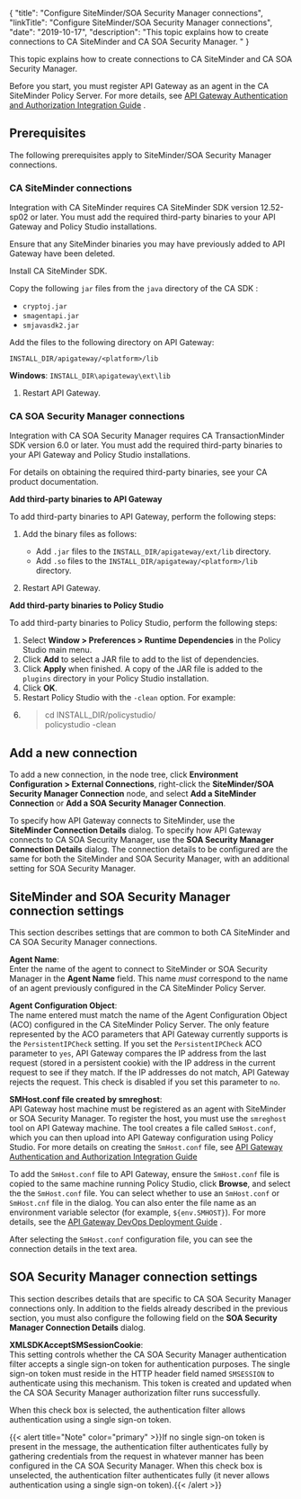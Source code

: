 {
"title": "Configure SiteMinder/SOA Security Manager connections",
"linkTitle": "Configure SiteMinder/SOA Security Manager connections",
"date": "2019-10-17",
"description": "This topic explains how to create connections to CA SiteMinder and CA SOA Security Manager. "
}
﻿

This topic explains how to create connections to CA SiteMinder and CA SOA Security Manager.

Before you start, you must register API Gateway as an agent in the CA SiteMinder Policy Server. For more details, see
[API Gateway Authentication and Authorization Integration Guide](/bundle/APIGateway_77_AuthAuthIntegrationGuide_allOS_en_HTML5)
.

Prerequisites
-------------

The following prerequisites apply to SiteMinder/SOA Security Manager connections.

### CA SiteMinder connections

Integration with CA SiteMinder requires CA SiteMinder SDK version 12.52-sp02 or later. You must add the required third-party binaries to your API Gateway and Policy Studio installations.

Ensure that any SiteMinder binaries you may have previously added to API Gateway have been deleted.

Install CA SiteMinder SDK.

Copy the following `jar` files from the `java` directory of the CA SDK :

-   `cryptoj.jar`
-   `smagentapi.jar`
-   `smjavasdk2.jar`

Add the files to the following directory on API Gateway:

`INSTALL_DIR/apigateway/<platform>/lib`

**Windows**: `INSTALL_DIR\apigateway\ext\lib`

1.  Restart API Gateway.

### CA SOA Security Manager connections

Integration with CA SOA Security Manager requires CA TransactionMinder SDK version 6.0 or later. You must add the required third-party binaries to your API Gateway and Policy Studio installations.

For details on obtaining the required third-party binaries, see your CA product documentation.

**Add third-party binaries to API Gateway**

To add third-party binaries to API Gateway, perform the following steps:

1.  Add the binary files as follows:
    -   Add `.jar`
        files to the `INSTALL_DIR/apigateway/ext/lib`
        directory.
    -   Add `.so`
        files to the `INSTALL_DIR/apigateway/<platform>/lib` directory.

    >
2.  Restart API Gateway.

**Add third-party binaries to Policy Studio**

To add third-party binaries to Policy Studio, perform the following steps:

1.  Select **Window > Preferences > Runtime Dependencies**
    in the Policy Studio main menu.
2.  Click **Add**
    to select a JAR file to add to the list of dependencies.
3.  Click **Apply**
    when finished. A copy of the JAR file is added to the `plugins`
    directory in your Policy Studio installation.
4.  Click **OK**.
5.  Restart Policy Studio with the `-clean` option. For example:
6.  > cd INSTALL\_DIR/policystudio/\
    > policystudio -clean

Add a new connection
--------------------

To add a new connection, in the node tree, click **Environment Configuration > External Connections**, right-click the **SiteMinder/SOA Security Manager Connection**
node, and select **Add a SiteMinder Connection** or **Add a SOA Security Manager Connection**.

To specify how API Gateway connects to SiteMinder, use the **SiteMinder Connection Details** dialog. To specify how API Gateway connects to CA SOA Security Manager, use the **SOA Security Manager Connection Details** dialog. The connection details to be configured are the same for both the SiteMinder and SOA Security Manager, with an additional setting for SOA Security Manager.

SiteMinder and SOA Security Manager connection settings
-------------------------------------------------------

This section describes settings that are common to both CA SiteMinder and CA SOA Security Manager connections.

**Agent Name**:\
Enter the name of the agent to connect to SiteMinder or SOA Security Manager in the **Agent Name** field. This name *must* correspond to the name of an agent previously configured in the CA SiteMinder Policy Server.

**Agent Configuration Object**:\
The name entered must match the name of the Agent Configuration Object (ACO) configured in the CA SiteMinder Policy Server. The only feature represented by the ACO parameters that API Gateway currently supports is the `PersistentIPCheck` setting. If you set the `PersistentIPCheck` ACO parameter to `yes`, API Gateway compares the IP address from the last request (stored in a persistent cookie) with the IP address in the current request to see if they match. If the IP addresses do not match, API Gateway rejects the request. This check is disabled if you set this parameter to `no`.

**SMHost.conf file created by smreghost**:\
API Gateway host machine must be registered as an agent with SiteMinder or SOA Security Manager. To register the host, you must use the `smreghost`
tool on API Gateway machine. The tool creates a file called `SmHost.conf`, which you can then upload into API Gateway configuration using Policy Studio. For more details on creating the `SmHost.conf` file, see
[API Gateway Authentication and Authorization Integration Guide](/bundle/APIGateway_77_AuthAuthIntegrationGuide_allOS_en_HTML5)

To add the `SmHost.conf` file to API Gateway, ensure the `SmHost.conf` file is copied to the same machine running Policy Studio, click **Browse**, and select the the `SmHost.conf` file. You can select whether to use an `SmHost.conf` or `SmHost.cnf` file in the dialog. You can also enter the file name as an environment variable selector (for example, `${env.SMHOST}`). For more details, see the
[API Gateway DevOps Deployment Guide](/bundle/APIGateway_77_PromotionGuide_allOS_en_HTML5/)
.

After selecting the `SmHost.conf` configuration file, you can see the connection details in the text area.

SOA Security Manager connection settings
----------------------------------------

This section describes details that are specific to CA SOA Security Manager connections only. In addition to the fields already described in the previous section, you must also configure the following field on the **SOA Security Manager Connection Details** dialog.

**XMLSDKAcceptSMSessionCookie**:\
This setting controls whether the CA SOA Security Manager authentication filter accepts a single sign-on token for authentication purposes. The single sign-on token must reside in the HTTP header field named `SMSESSION` to authenticate using this mechanism. This token is created and updated when the CA SOA Security Manager authorization filter runs successfully.

When this check box is selected, the authentication filter allows authentication using a single sign-on token.

{{< alert title="Note" color="primary" >}}If no single sign-on token is present in the message, the authentication filter authenticates fully by gathering credentials from the request in whatever manner has been configured in the CA SOA Security Manager. When this check box is unselected, the authentication filter authenticates fully (it never allows authentication using a single sign-on token).{{< /alert >}}
